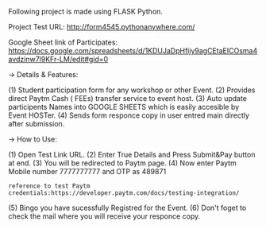 Following project is made using FLASK Python.

Project Test URL: http://form4545.pythonanywhere.com/

Google Sheet link of Participates: https://docs.google.com/spreadsheets/d/1KDUJaDpHfijy9agCEtaEICOsma4avdzinw7l9KFr-LM/edit#gid=0 

-> Details & Features:

(1) Student participation form for any workshop or other Event.
(2) Provides direct Paytm Cash ( FEEs) transfer service to event host.
(3) Auto update participents Names into GOOGLE SHEETS which is easily accesible by Event HOSTer.
(4) Sends form responce copy in user entred main directly after submission.

-> How to Use:

(1) Open Test Link URL.
(2) Enter True Details and Press Submit&Pay button at end.
(3) You will be redirected to Paytm page. 
(4) Now enter Paytm Mobile number 7777777777
                           and OTP as 489871
                           
    reference to test Paytm credentials:https://developer.paytm.com/docs/testing-integration/                        
                           
(5) Bingo you have sucessfully Registred for the Event.
(6) Don't foget to check the mail where you will receive your responce copy.
